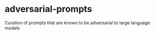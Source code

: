 # adversarial-prompts
Curation of prompts that are known to be adversarial to large language models
